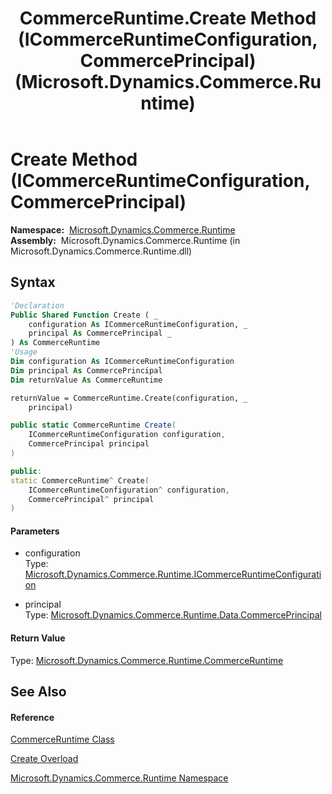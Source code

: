 ﻿---
title: CommerceRuntime.Create Method (ICommerceRuntimeConfiguration, CommercePrincipal) (Microsoft.Dynamics.Commerce.Runtime)
TOCTitle: Create Method (ICommerceRuntimeConfiguration, CommercePrincipal)
ms:assetid: M:Microsoft.Dynamics.Commerce.Runtime.CommerceRuntime.Create(Microsoft.Dynamics.Commerce.Runtime.ICommerceRuntimeConfiguration,Microsoft.Dynamics.Commerce.Runtime.Data.CommercePrincipal)
ms:mtpsurl: https://technet.microsoft.com/en-us/library/microsoft.dynamics.commerce.runtime.commerceruntime.create(v=AX.60)
ms:contentKeyID: 65319536
ms.date: 05/18/2015
mtps_version: v=AX.60
dev_langs:
- vb
- csharp
- c++
---

# Create Method (ICommerceRuntimeConfiguration, CommercePrincipal)

**Namespace:**  [Microsoft.Dynamics.Commerce.Runtime](microsoft-dynamics-commerce-runtime-namespace.md)  
**Assembly:**  Microsoft.Dynamics.Commerce.Runtime (in Microsoft.Dynamics.Commerce.Runtime.dll)

## Syntax

``` vb
'Declaration
Public Shared Function Create ( _
    configuration As ICommerceRuntimeConfiguration, _
    principal As CommercePrincipal _
) As CommerceRuntime
'Usage
Dim configuration As ICommerceRuntimeConfiguration
Dim principal As CommercePrincipal
Dim returnValue As CommerceRuntime

returnValue = CommerceRuntime.Create(configuration, _
    principal)
```

``` csharp
public static CommerceRuntime Create(
    ICommerceRuntimeConfiguration configuration,
    CommercePrincipal principal
)
```

``` c++
public:
static CommerceRuntime^ Create(
    ICommerceRuntimeConfiguration^ configuration, 
    CommercePrincipal^ principal
)
```

#### Parameters

  - configuration  
    Type: [Microsoft.Dynamics.Commerce.Runtime.ICommerceRuntimeConfiguration](icommerceruntimeconfiguration-interface-microsoft-dynamics-commerce-runtime.md)  

<!-- end list -->

  - principal  
    Type: [Microsoft.Dynamics.Commerce.Runtime.Data.CommercePrincipal](commerceprincipal-class-microsoft-dynamics-commerce-runtime-data.md)  

#### Return Value

Type: [Microsoft.Dynamics.Commerce.Runtime.CommerceRuntime](commerceruntime-class-microsoft-dynamics-commerce-runtime.md)  

## See Also

#### Reference

[CommerceRuntime Class](commerceruntime-class-microsoft-dynamics-commerce-runtime.md)

[Create Overload](commerceruntime-create-method-microsoft-dynamics-commerce-runtime.md)

[Microsoft.Dynamics.Commerce.Runtime Namespace](microsoft-dynamics-commerce-runtime-namespace.md)

